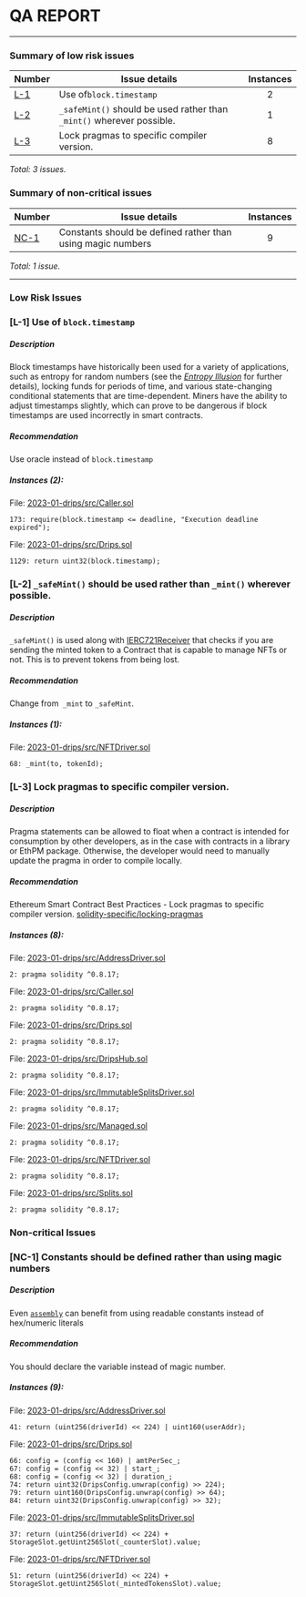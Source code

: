 # QA REPORT

---

### Summary of low risk issues


| Number     | Issue details                                                         | Instances |
| ------------ | ----------------------------------------------------------------------- | :---------: |
| [L-1](#L1) | Use of`block.timestamp`                                               |     2     |
| [L-2](#L3) | `_safeMint()` should be used rather than `_mint()` wherever possible. |     1     |
| [L-3](#L4) | Lock pragmas to specific compiler version.                            |     8     |

*Total: 3 issues.*

### Summary of non-critical issues


| Number       | Issue details                                                   | Instances |
| -------------- | ----------------------------------------------------------------- | :---------: |
| [NC-1](#NC1) | Constants should be defined rather than using magic numbers     |     9     |

*Total: 1 issue.*

---

### Low Risk Issues

### <a id=L1>[L-1]</a> Use of `block.timestamp`

##### Description

Block timestamps have historically been used for a variety of applications, such as entropy for random numbers (see the *[Entropy Illusion](https://hacken.io/discover/most-common-smart-contract-vulnerabilities/#Entropy_Illusion)* for further details), locking funds for periods of time, and various state-changing conditional statements that are time-dependent. Miners have the ability to adjust timestamps slightly, which can prove to be dangerous if block timestamps are used incorrectly in smart contracts.

##### Recommendation

Use oracle instead of `block.timestamp`

##### *Instances (2):*

File: [2023-01-drips/src/Caller.sol](https://github.com/code-423n4/2023-01-drips/tree/main/src/Caller.sol#L173 )

```solidity
173: require(block.timestamp <= deadline, "Execution deadline expired");
```

File: [2023-01-drips/src/Drips.sol](https://github.com/code-423n4/2023-01-drips/tree/main/src/Drips.sol#L330 )

```solidity
1129: return uint32(block.timestamp);
```

### <a id=L3>[L-2]</a> `_safeMint()` should be used rather than `_mint()` wherever possible.

##### Description

`_safeMint()` is used along with [IERC721Receiver](https://docs.openzeppelin.com/contracts/2.x/api/token/erc721#IERC721Receiver) that checks if you are sending the minted token to a Contract that is capable to manage NFTs or not. This is to prevent tokens from being lost.

##### Recommendation

Change from` _mint` to `_safeMint`.

##### *Instances (1):*

File: [2023-01-drips/src/NFTDriver.sol](https://github.com/code-423n4/2023-01-drips/tree/main/src/NFTDriver.sol#L68 )

```solidity
68: _mint(to, tokenId);
```

### <a id=L4>[L-3]</a> Lock pragmas to specific compiler version.

##### Description

Pragma statements can be allowed to float when a contract is intended for consumption by other developers, as in the case with contracts in a library or EthPM package. Otherwise, the developer would need to manually update the pragma in order to compile locally.

##### Recommendation

Ethereum Smart Contract Best Practices - Lock pragmas to specific compiler version. [solidity-specific/locking-pragmas](https://consensys.github.io/smart-contract-best-practices/development-recommendations/solidity-specific/locking-pragmas/)

##### *Instances (8):*

File: [2023-01-drips/src/AddressDriver.sol](https://github.com/code-423n4/2023-01-drips/tree/main/src/AddressDriver.sol#L2 )

```solidity
2: pragma solidity ^0.8.17;
```

File: [2023-01-drips/src/Caller.sol](https://github.com/code-423n4/2023-01-drips/tree/main/src/Caller.sol#L2 )

```solidity
2: pragma solidity ^0.8.17;
```

File: [2023-01-drips/src/Drips.sol](https://github.com/code-423n4/2023-01-drips/tree/main/src/Drips.sol#L2 )

```solidity
2: pragma solidity ^0.8.17;
```

File: [2023-01-drips/src/DripsHub.sol](https://github.com/code-423n4/2023-01-drips/tree/main/src/DripsHub.sol#L2 )

```solidity
2: pragma solidity ^0.8.17;
```

File: [2023-01-drips/src/ImmutableSplitsDriver.sol](https://github.com/code-423n4/2023-01-drips/tree/main/src/ImmutableSplitsDriver.sol#L2 )

```solidity
2: pragma solidity ^0.8.17;
```

File: [2023-01-drips/src/Managed.sol](https://github.com/code-423n4/2023-01-drips/tree/main/src/Managed.sol#L2 )

```solidity
2: pragma solidity ^0.8.17;
```

File: [2023-01-drips/src/NFTDriver.sol](https://github.com/code-423n4/2023-01-drips/tree/main/src/NFTDriver.sol#L2 )

```solidity
2: pragma solidity ^0.8.17;
```

File: [2023-01-drips/src/Splits.sol](https://github.com/code-423n4/2023-01-drips/tree/main/src/Splits.sol#L2 )

```solidity
2: pragma solidity ^0.8.17;
```

### Non-critical Issues

### <a id=NC1>[NC-1]</a> Constants should be defined rather than using magic numbers

##### Description

Even [`assembly`](https://github.com/code-423n4/2022-05-opensea-seaport/blob/9d7ce4d08bf3c3010304a0476a785c70c0e90ae7/contracts/lib/TokenTransferrer.sol#L35-L39) can benefit from using readable constants instead of hex/numeric literals

##### Recommendation

You should declare the variable instead of magic number.

##### *Instances (9):*

File: [2023-01-drips/src/AddressDriver.sol](https://github.com/code-423n4/2023-01-drips/tree/main/src/AddressDriver.sol#L41 )

```solidity
41: return (uint256(driverId) << 224) | uint160(userAddr);
```

File: [2023-01-drips/src/Drips.sol](https://github.com/code-423n4/2023-01-drips/tree/main/src/Drips.sol#L35 )

```solidity
66: config = (config << 160) | amtPerSec_;
67: config = (config << 32) | start_;
68: config = (config << 32) | duration_;
74: return uint32(DripsConfig.unwrap(config) >> 224);
79: return uint160(DripsConfig.unwrap(config) >> 64);
84: return uint32(DripsConfig.unwrap(config) >> 32);
```

File: [2023-01-drips/src/ImmutableSplitsDriver.sol](https://github.com/code-423n4/2023-01-drips/tree/main/src/ImmutableSplitsDriver.sol#L37 )

```solidity
37: return (uint256(driverId) << 224) + StorageSlot.getUint256Slot(_counterSlot).value;
```

File: [2023-01-drips/src/NFTDriver.sol](https://github.com/code-423n4/2023-01-drips/tree/main/src/NFTDriver.sol#L51 )

```solidity
51: return (uint256(driverId) << 224) + StorageSlot.getUint256Slot(_mintedTokensSlot).value;
```
